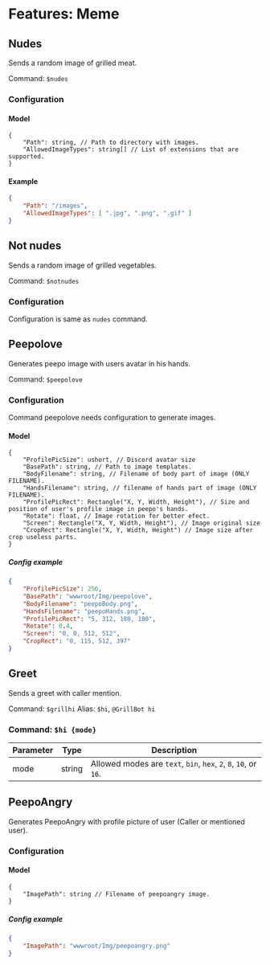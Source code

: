# Features: Meme

## Nudes

Sends a random image of grilled meat.

Command: `$nudes`

### Configuration

#### Model

```text
{
    "Path": string, // Path to directory with images.
    "AllowedImageTypes": string[] // List of extensions that are supported.
}
```

#### Example

```json
{
    "Path": "/images",
    "AllowedImageTypes": [ ".jpg", ".png", ".gif" ]
}
```

## Not nudes

Sends a random image of grilled vegetables.

Command: `$notnudes`

### Configuration

Configuration is same as `nudes` command.

## Peepolove

Generates peepo image with users avatar in his hands.

Command: `$peepolove`

### Configuration

Command peepolove needs configuration to generate images.

#### Model

```text
{
    "ProfilePicSize": ushort, // Discord avatar size
    "BasePath": string, // Path to image templates.
    "BodyFilename": string, // Filename of body part of image (ONLY FILENAME).
    "HandsFilename": string, // filename of hands part of image (ONLY FILENAME).
    "ProfilePicRect": Rectangle("X, Y, Width, Height"), // Size and position of user's profile image in peepo's hands.
    "Rotate": float, // Image rotation for better efect.
    "Screen": Rectangle("X, Y, Width, Height"), // Image original size
    "CropRect": Rectangle("X, Y, Width, Height") // Image size after crop useless parts.
}
```

##### Config example

```json
{
    "ProfilePicSize": 256,
    "BasePath": "wwwroot/Img/peepolove",
    "BodyFilename": "peepoBody.png",
    "HandsFilename": "peepoHands.png",
    "ProfilePicRect": "5, 312, 180, 180",
    "Rotate": 0.4,
    "Screen": "0, 0, 512, 512",
    "CropRect": "0, 115, 512, 397"
}
```

## Greet

Sends a greet with caller mention.

Command: `$grillhi`
Alias: `$hi`, `@GrillBot hi`

### Command: `$hi {mode}`

| Parameter | Type   | Description                                                      |
| --------- | ------ | ---------------------------------------------------------------- |
| mode      | string | Allowed modes are `text`, `bin`, `hex`, `2`, `8`, `10`, or `16`. |

## PeepoAngry

Generates PeepoAngry with profile picture of user (Caller or mentioned user).

### Configuration

#### Model

```text
{
    "ImagePath": string // Filename of peepoangry image.
}
```

##### Config example

```json
{
    "ImagePath": "wwwroot/Img/peepoangry.png"
}
```
